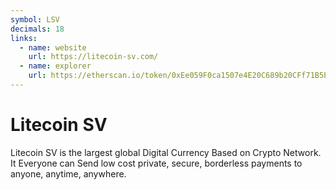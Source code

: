 ```yaml
---
symbol: LSV
decimals: 18
links:
  - name: website
    url: https://litecoin-sv.com/
  - name: explorer
    url: https://etherscan.io/token/0xEe059F0ca1507e4E20C689b20CFf71B5E924f7bd
---
```


# Litecoin SV

Litecoin SV is the largest global Digital Currency Based on Crypto Network. It Everyone can Send low cost private, secure, borderless payments to anyone, anytime, anywhere.
